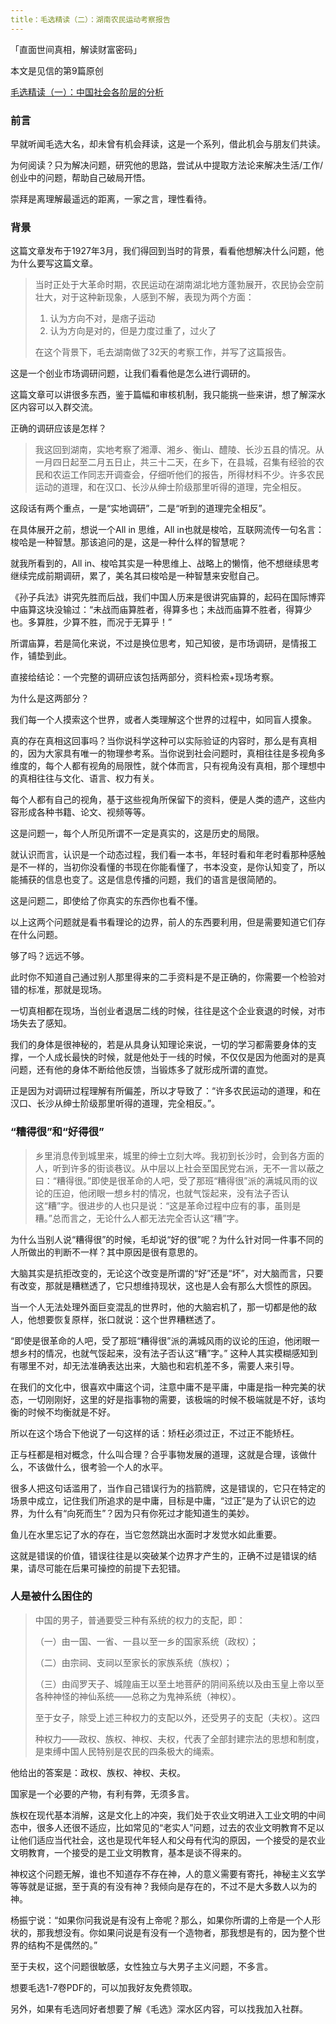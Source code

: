 ```yaml
---
title：毛选精读（二）：湖南农民运动考察报告
---
```

「直面世间真相，解读财富密码」

本文是见信的第9篇原创

[毛选精读（一）：中国社会各阶层的分析](https://mp.weixin.qq.com/s?__biz=MzE5MTI1ODAxOQ==&mid=2247483691&idx=1&sn=77cfa68867d68450dc99a3e8b9b90ef6&scene=21#wechat_redirect)

### 前言

早就听闻毛选大名，却未曾有机会拜读，这是一个系列，借此机会与朋友们共读。

为何阅读？只为解决问题，研究他的思路，尝试从中提取方法论来解决生活/工作/创业中的问题，帮助自己破局开悟。

崇拜是离理解最遥远的距离，一家之言，理性看待。

### 背景

这篇文章发布于1927年3月，我们得回到当时的背景，看看他想解决什么问题，他为什么要写这篇文章。

> 当时正处于大革命时期，农民运动在湖南湖北地方蓬勃展开，农民协会空前壮大，对于这种新现象，人感到不解，表现为两个方面：
>
> 1. 认为方向不对，是痞子运动
> 2. 认为方向是对的，但是力度过重了，过火了
>
> 在这个背景下，毛去湖南做了32天的考察工作，并写了这篇报告。

这是一个创业市场调研问题，让我们看看他是怎么进行调研的。

这篇文章可以讲很多东西，鉴于篇幅和审核机制，我只能挑一些来讲，想了解深水区内容可以入群交流。

正确的调研应该是怎样？

> 我这回到湖南，实地考察了湘潭、湘乡、衡山、醴陵、长沙五县的情况。从一月四日起至二月五日止，共三十二天，在乡下，在县城，召集有经验的农民和农运工作同志开调查会，仔细听他们的报告，所得材料不少。许多农民运动的道理，和在汉口、长沙从绅士阶级那里听得的道理，完全相反。

这段话有两个重点，一是“实地调研”，二是“听到的道理完全相反”。

在具体展开之前，想说一个All in 思维，All in也就是梭哈，互联网流传一句名言：梭哈是一种智慧。那该追问的是，这是一种什么样的智慧呢？

就我所看到的，All in、梭哈其实是一种思维上、战略上的懒惰，他不想继续思考继续完成前期调研，累了，美名其曰梭哈是一种智慧来安慰自己。

《孙子兵法》讲究先胜而后战，我们中国人历来是很讲究庙算的，起码在国际博弈中庙算这块没输过：“未战而庙算胜者，得算多也；未战而庙算不胜者，得算少也。多算胜，少算不胜，而况于无算乎！”

所谓庙算，若是简化来说，不过是换位思考，知己知彼，是市场调研，是情报工作，铺垫到此。

直接给结论：一个完整的调研应该包括两部分，资料检索+现场考察。

为什么是这两部分？

我们每一个人摸索这个世界，或者人类理解这个世界的过程中，如同盲人摸象。

真的存在真相这回事吗？当你说科学这种可以实际验证的内容时，那么是有真相的，因为大家具有唯一的物理参考系。当你说到社会问题时，真相往往是多视角多维度的，每个人都有视角的局限性，就个体而言，只有视角没有真相，那个理想中的真相往往与文化、语言、权力有关。

每个人都有自己的视角，基于这些视角所保留下的资料，便是人类的遗产，这些内容形成各种书籍、论文、视频等等。

这是问题一，每个人所见所谓不一定是真实的，这是历史的局限。

就认识而言，认识是一个动态过程，我们看一本书，年轻时看和年老时看那种感触是不一样的，当初你没看懂的书现在你能看懂了，书本没变，是你认知变了，所以能捕获的信息也变了。这是信息传播的问题，我们的语言是很简陋的。

这是问题二，即使给了你真实的东西你也看不懂。

以上这两个问题就是看书看理论的边界，前人的东西要利用，但是需要知道它们存在什么问题。

够了吗？远远不够。

此时你不知道自己通过别人那里得来的二手资料是不是正确的，你需要一个检验对错的标准，那就是现场。

一切真相都在现场，当创业者退居二线的时候，往往是这个企业衰退的时候，对市场失去了感知。

我们的身体是很神秘的，若是从具身认知理论来说，一切的学习都需要身体的支撑，一个人成长最快的时候，就是他处于一线的时候，不仅仅是因为他面对的是真问题，还有他的身体不断给他反馈，当锻炼多了就形成所谓的直觉。

正是因为对调研过程理解有所偏差，所以才导致了：“许多农民运动的道理，和在汉口、长沙从绅士阶级那里听得的道理，完全相反。”。

### “糟得很”和“好得很”

> 乡里消息传到城里来，城里的绅士立刻大哗。我初到长沙时，会到各方面的人，听到许多的街谈巷议。从中层以上社会至国民党右派，无不一言以蔽之曰：“糟得很。”即使是很革命的人吧，受了那班“糟得很”派的满城风雨的议论的压迫，他闭眼一想乡村的情况，也就气馁起来，没有法子否认这“糟”字。很进步的人也只是说：“这是革命过程中应有的事，虽则是糟。”总而言之，无论什么人都无法完全否认这“糟”字。

为什么当别人说“糟得很”的时候，毛却说“好的很”呢？为什么针对同一件事不同的人所做出的判断不一样？其中原因是很有意思的。

大脑其实是抗拒改变的，无论这个改变是所谓的“好”还是“坏”，对大脑而言，只要有改变，那就是糟糕透了，它只想维持现状，这也是人会有那么大惯性的原因。

当一个人无法处理外面巨变混乱的世界时，他的大脑宕机了，那一切都是他的敌人，他想要恢复原样，张口就说：这个世界糟糕透了。

“即使是很革命的人吧，受了那班“糟得很”派的满城风雨的议论的压迫，他闭眼一想乡村的情况，也就气馁起来，没有法子否认这“糟”字。” 这种人其实模糊感知到有哪里不对，却无法准确表达出来，大脑也和宕机差不多，需要人来引导。

在我们的文化中，很喜欢中庸这个词，注意中庸不是平庸，中庸是指一种完美的状态，一切刚刚好，这里的好是指事物的需要，该极端的时候不极端就是不好，该均衡的时候不均衡就是不好。

所以在这个场合下他说了一句这样的话：矫枉必须过正，不过正不能矫枉。

正与枉都是相对概念，什么叫合理？合乎事物发展的道理，这就是合理，该做什么，不该做什么，很考验一个人的水平。

很多人把这句话滥用了，当作自己错误行为的挡箭牌，这是错误的，它只在特定的场景中成立，记住我们所追求的是中庸，目标是中庸，“过正”是为了认识它的边界，为什么有“向死而生”？因为只有你死过才能知道生的美妙。

鱼儿在水里忘记了水的存在，当它忽然跳出水面时才发觉水如此重要。

这就是错误的价值，错误往往是以突破某个边界才产生的，正确不过是错误的结果，请尽可能在后果可操控的前提下去犯错。

### 人是被什么困住的

> 中国的男子，普通要受三种有系统的权力的支配，即：
>
> （一）由一国、一省、一县以至一乡的国家系统（政权）；
>
> （二）由宗祠、支祠以至家长的家族系统（族权）；
>
> （三）由阎罗天子、城隍庙王以至土地菩萨的阴间系统以及由玉皇上帝以至各种神怪的神仙系统——总称之为鬼神系统（神权）。
>
> 至于女子，除受上述三种权力的支配以外，还受男子的支配（夫权）。这四
>
> 种权力——政权、族权、神权、夫权，代表了全部封建宗法的思想和制度，是束缚中国人民特别是农民的四条极大的绳索。

他给出的答案是：政权、族权、神权、夫权。

国家是一个必要的产物，有利有弊，无须多言。

族权在现代基本消解，这是文化上的冲突，我们处于农业文明进入工业文明的中间态中，很多人还很不适应，比如常见的“老实人”问题，过去的农业文明教育不足以让他们适应当代社会，这也是现代年轻人和父母有代沟的原因，一个接受的是农业文明教育，一个接受的是工业文明教育，基本是谈不得来的。

神权这个问题无解，谁也不知道存不存在神，人的意义需要有寄托，神秘主义玄学等等就是证据，至于真的有没有神？我倾向是存在的，不过不是大多数人以为的神。

杨振宁说：“如果你问我说是有没有上帝呢？那么，如果你所谓的上帝是一个人形状的，那我想没有。你如果问说是有没有一个造物者，那我想是有的，因为整个世界的结构不是偶然的。”

至于夫权，这个问题很敏感，女性独立与大男子主义问题，不多言。

想要毛选1-7卷PDF的，可以加我好友免费领取。

另外，如果有毛选同好者想要了解《毛选》深水区内容，可以找我加入社群。
